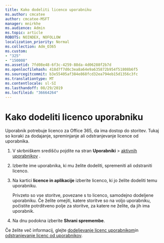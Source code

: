```yaml
---
title: Kako dodeliti licenco uporabniku
ms.author: cmcatee
author: cmcatee-MSFT
manager: mnirkhe
ms.audience: Admin
ms.topic: article
ROBOTS: NOINDEX, NOFOLLOW
localization_priority: Normal
ms.collection: Adm_O365
ms.custom:
- "325"
- "150008"
ms.assetid: 7fd08e48-6f3c-4259-88da-4d06288f2b7d
ms.openlocfilehash: 418d7f7d0c3ea8a64e9a635872b954f51808b6f5
ms.sourcegitcommit: b3e55405af384e868fcd32ea794eb15d1356c3fc
ms.translationtype: MT
ms.contentlocale: sl-SI
ms.lasthandoff: 08/29/2019
ms.locfileid: "36664264"
---
```

# <a name="how-to-assign-a-license-to-a-user"></a>Kako dodeliti licenco uporabniku

Uporabnik potrebuje licenco za Office 365, da ima dostop do storitev. Tukaj so koraki za dodajanje, spreminjanje ali odstranjevanje licence od uporabnika.
  
1. V skrbniškem središču pojdite na stran **Uporabniki** \> [aktivnih uporabnikov](https://go.microsoft.com/fwlink/p/?linkid=834822) .

2. Izberite ime uporabnika, ki mu želite dodeliti, spremeniti ali odstraniti licenco.

3. Na kartici **licence in aplikacije** izberite licenco, ki jo želite dodeliti temu uporabniku.

    Privzeto so vse storitve, povezane s to licenco, samodejno dodeljene uporabniku. Če želite omejiti, katere storitve so na voljo uporabniku, počistite potrditveno polje za storitve, za katere ne želite, da jih ima uporabnik.

4. Na dnu podokna izberite **Shrani spremembe**.

Če želite več informacij, glejte [dodeljevanje licenc uporabnikom](https://docs.microsoft.com/office365/admin/subscriptions-and-billing/assign-licenses-to-users)in [odstranjevanje licenc od uporabnikov](https://docs.microsoft.com/office365/admin/subscriptions-and-billing/remove-licenses-from-users).